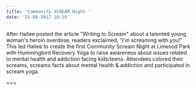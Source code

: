 ```yaml
---
title: 'Community SCREAM Night '
date: '25-08-2017 10:19'
---
```


After Hallee posted the article "Writing to Scream" about a talented young woman's heroin overdose, readers exclaimed, "I'm screaming with you!" This led Hallee to create the first Community Scream Night at Linwood Park with Hummingbird Recovery Yoga to raise awareness about issues related to mental health and addiction facing kids/teens. Attendees colored their screams, screams facts about mental health & addiction and participated in scream yoga.

===



